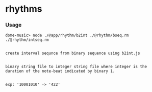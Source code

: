 # rhythms

### Usage 
    dome-music> node ./@app/rhythm/b2int ./@rhythm/bseq.rm ./@rhythm/intseq.rm 


    create interval sequnce from binary sequence using b2int.js


    binary string file to integer string file where integer is the duration of the note-beat indicated by binary 1.


    exp: '10001010' -> '422'






